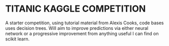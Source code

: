 # TITANIC KAGGLE COMPETITION

A starter competition, using tutorial material from Alexis Cooks, code bases uses decision trees. Will aim to improve predictions via either neural network or a progressive improvement from anything useful I can find on scikit learn.